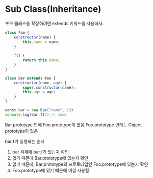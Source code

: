 # Sub Class(Inheritance)

부모 클래스를 확장하려면 extends 키워드를 사용하자.

```javascript
class Foo {
    constructor(name) {
        this.name = name;
    }
    
    f() {
        return this.name;
    }
}

class Bar extends Foo {
    constructor(name, age) {
        super.constructor(name);
        this.age = age;
    }
}

const bar = new Bar("name", 13)
console.log(bar.f()) // name
```

Bar.prototype 안에 Foo.prototype이 있음
Foo.prototype 안에는 Object prototype이 있음

bar.f가 실행되는 순서
1. bar 객체에 bar.f가 있는지 확인
2. 없기 때문에 Bar.prototype에 있는지 확인
3. 없기 때문에, Bar.prototype의 프로토타입인 Foo.prototype에 있는지 확인
4. Foo.prototype에 있기 때문에 이걸 사용함

